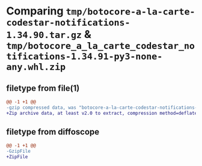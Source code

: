 # Comparing `tmp/botocore-a-la-carte-codestar-notifications-1.34.90.tar.gz` & `tmp/botocore_a_la_carte_codestar_notifications-1.34.91-py3-none-any.whl.zip`

## filetype from file(1)

```diff
@@ -1 +1 @@
-gzip compressed data, was "botocore-a-la-carte-codestar-notifications-1.34.90.tar", last modified: Wed Apr 24 01:01:59 2024, max compression
+Zip archive data, at least v2.0 to extract, compression method=deflate
```

## filetype from diffoscope

```diff
@@ -1 +1 @@
-GzipFile
+ZipFile
```

